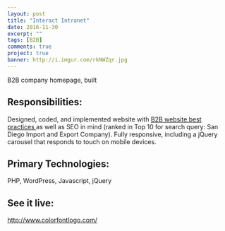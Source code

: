 ```yaml
---
layout: post
title: "Interact Intranet"
date: 2016-11-30
excerpt: ""
tags: [B2B]
comments: true
project: true
banner: http://i.imgur.com/rkNWZqr.jpg
---
```


B2B company homepage, built 

<h2>Responsibilities:</h2>
Designed, coded, and implemented website with <a href="/b2b-website-anatomy/" target="_blank"> B2B website best practices </a> as well as SEO in mind (ranked in Top 10 for search query: San Diego Import and Export Company). Fully responsive, including a jQuery carousel that responds to touch on mobile devices.

<h2>Primary Technologies:</h2>
PHP, WordPress, Javascript, jQuery

<h2>See it live:</h2>
<a href="http://www.colorfontlogo.com/" target="_blank">http://www.colorfontlogo.com/</a>
